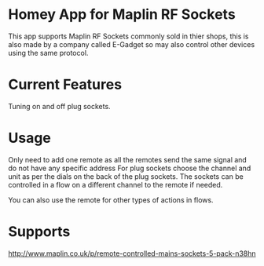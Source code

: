 # Homey App for Maplin RF Sockets

This app supports Maplin RF Sockets commonly sold in thier shops,  this is also made by a company called E-Gadget so may also control other devices using the same protocol.
 
# Current Features  
  Tuning on and off plug sockets.  
  
# Usage
  Only need to add one remote as all the remotes send the same signal and do not have any specific address
  For plug sockets choose the channel and unit as per the dials on the back of the plug sockets.  The sockets can be     controlled in a flow on a different channel to the remote if needed.
  
  You can also use the remote for other types of actions in flows.
    
# Supports  
   
 http://www.maplin.co.uk/p/remote-controlled-mains-sockets-5-pack-n38hn
  

